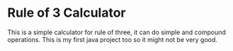 # Rule of 3 Calculator

This is a simple calculator for rule of three, it can do simple and compound operations. This is my first java project too so it might not be very good.
